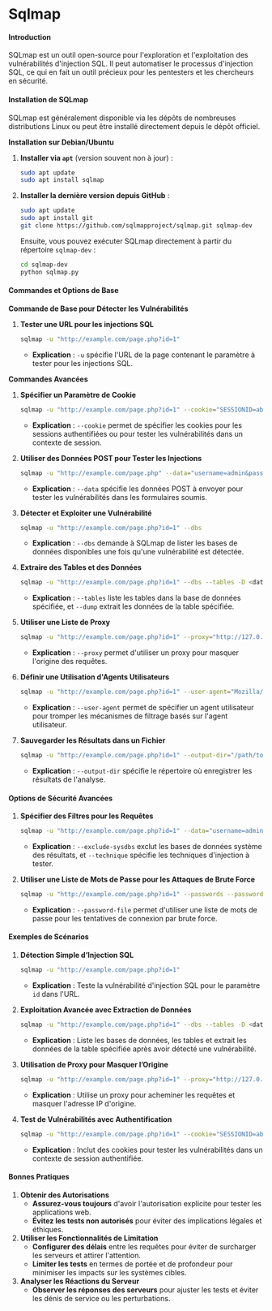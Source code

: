 # Sqlmap

#### Introduction

SQLmap est un outil open-source pour l'exploration et l'exploitation des vulnérabilités d'injection SQL. Il peut automatiser le processus d'injection SQL, ce qui en fait un outil précieux pour les pentesters et les chercheurs en sécurité.

#### Installation de SQLmap

SQLmap est généralement disponible via les dépôts de nombreuses distributions Linux ou peut être installé directement depuis le dépôt officiel.

**Installation sur Debian/Ubuntu**

1.  **Installer via `apt`** (version souvent non à jour) :

    ```bash
    sudo apt update
    sudo apt install sqlmap
    ```
2.  **Installer la dernière version depuis GitHub** :

    ```bash
    sudo apt update
    sudo apt install git
    git clone https://github.com/sqlmapproject/sqlmap.git sqlmap-dev
    ```

    Ensuite, vous pouvez exécuter SQLmap directement à partir du répertoire `sqlmap-dev` :

    ```bash
    cd sqlmap-dev
    python sqlmap.py
    ```

#### Commandes et Options de Base

**Commande de Base pour Détecter les Vulnérabilités**

1.  **Tester une URL pour les injections SQL**

    ```bash
    sqlmap -u "http://example.com/page.php?id=1"
    ```

    * **Explication** : `-u` spécifie l'URL de la page contenant le paramètre à tester pour les injections SQL.



**Commandes Avancées**

1.  **Spécifier un Paramètre de Cookie**

    ```bash
    sqlmap -u "http://example.com/page.php?id=1" --cookie="SESSIONID=abcd1234"
    ```

    * **Explication** : `--cookie` permet de spécifier les cookies pour les sessions authentifiées ou pour tester les vulnérabilités dans un contexte de session.


2.  **Utiliser des Données POST pour Tester les Injections**

    ```bash
    sqlmap -u "http://example.com/page.php" --data="username=admin&password=1234"
    ```

    * **Explication** : `--data` spécifie les données POST à envoyer pour tester les vulnérabilités dans les formulaires soumis.


3.  **Détecter et Exploiter une Vulnérabilité**

    ```bash
    sqlmap -u "http://example.com/page.php?id=1" --dbs
    ```

    * **Explication** : `--dbs` demande à SQLmap de lister les bases de données disponibles une fois qu'une vulnérabilité est détectée.


4.  **Extraire des Tables et des Données**

    ```bash
    sqlmap -u "http://example.com/page.php?id=1" --dbs --tables -D <database_name> -T <table_name> --dump
    ```

    * **Explication** : `--tables` liste les tables dans la base de données spécifiée, et `--dump` extrait les données de la table spécifiée.


5.  **Utiliser une Liste de Proxy**

    ```bash
    sqlmap -u "http://example.com/page.php?id=1" --proxy="http://127.0.0.1:8080"
    ```

    * **Explication** : `--proxy` permet d'utiliser un proxy pour masquer l'origine des requêtes.


6.  **Définir une Utilisation d'Agents Utilisateurs**

    ```bash
    sqlmap -u "http://example.com/page.php?id=1" --user-agent="Mozilla/5.0 (Windows NT 10.0; Win64; x64) AppleWebKit/537.36 (KHTML, like Gecko) Chrome/58.0.3029.110 Safari/537.3"
    ```

    * **Explication** : `--user-agent` permet de spécifier un agent utilisateur pour tromper les mécanismes de filtrage basés sur l'agent utilisateur.


7.  **Sauvegarder les Résultats dans un Fichier**

    ```bash
    sqlmap -u "http://example.com/page.php?id=1" --output-dir="/path/to/results"
    ```

    * **Explication** : `--output-dir` spécifie le répertoire où enregistrer les résultats de l'analyse.



#### Options de Sécurité Avancées

1.  **Spécifier des Filtres pour les Requêtes**

    ```bash
    sqlmap -u "http://example.com/page.php?id=1" --data="username=admin&password=1234" --exclude-sysdbs --technique=BEUSTQ
    ```

    * **Explication** : `--exclude-sysdbs` exclut les bases de données système des résultats, et `--technique` spécifie les techniques d'injection à tester.


2.  **Utiliser une Liste de Mots de Passe pour les Attaques de Brute Force**

    ```bash
    sqlmap -u "http://example.com/page.php?id=1" --passwords --password-file="/path/to/passwords.txt"
    ```

    * **Explication** : `--password-file` permet d'utiliser une liste de mots de passe pour les tentatives de connexion par brute force.



#### Exemples de Scénarios

1.  **Détection Simple d’Injection SQL**

    ```bash
    sqlmap -u "http://example.com/page.php?id=1"
    ```

    * **Explication** : Teste la vulnérabilité d'injection SQL pour le paramètre `id` dans l'URL.


2.  **Exploitation Avancée avec Extraction de Données**

    ```bash
    sqlmap -u "http://example.com/page.php?id=1" --dbs --tables -D <database_name> -T <table_name> --dump
    ```

    * **Explication** : Liste les bases de données, les tables et extrait les données de la table spécifiée après avoir détecté une vulnérabilité.


3.  **Utilisation de Proxy pour Masquer l’Origine**

    ```bash
    sqlmap -u "http://example.com/page.php?id=1" --proxy="http://127.0.0.1:8080"
    ```

    * **Explication** : Utilise un proxy pour acheminer les requêtes et masquer l'adresse IP d'origine.


4.  **Test de Vulnérabilités avec Authentification**

    ```bash
    sqlmap -u "http://example.com/page.php?id=1" --cookie="SESSIONID=abcd1234"
    ```

    * **Explication** : Inclut des cookies pour tester les vulnérabilités dans un contexte de session authentifiée.



#### Bonnes Pratiques

1. **Obtenir des Autorisations**
   * **Assurez-vous toujours** d'avoir l'autorisation explicite pour tester les applications web.
   * **Évitez les tests non autorisés** pour éviter des implications légales et éthiques.
2. **Utiliser les Fonctionnalités de Limitation**
   * **Configurer des délais** entre les requêtes pour éviter de surcharger les serveurs et attirer l'attention.
   * **Limiter les tests** en termes de portée et de profondeur pour minimiser les impacts sur les systèmes cibles.
3. **Analyser les Réactions du Serveur**
   * **Observer les réponses des serveurs** pour ajuster les tests et éviter les dénis de service ou les perturbations.
